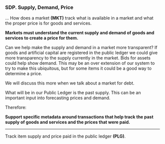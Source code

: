 ### SDP. Supply, Demand, Price

... How does a market **(MKT)** track what is available in a market and what the proper price is for goods and services.

**Markets must understand the current supply and demand of goods and services to create a price for them.**

Can we help make the supply and demand in a market more transparent?  If goods and artificial capital are registered in the public ledger we could give more transparency to the supply currently in the market.  Bids for assets could help show demand. This may be an over extension of our system to try to make this ubiquitous, but for some items it could be a good way to determine a price.

We will discuss this more when we talk about a market for debt.

What will be in our Public Ledger is the past supply.  This can be an important input into forecasting prices and demand.

Therefore:

**Support specific metadata around transactions that help track the past supply of goods and services and the prices that were paid.**

----------
Track item supply and price paid in the public ledger **(PLG)**.









